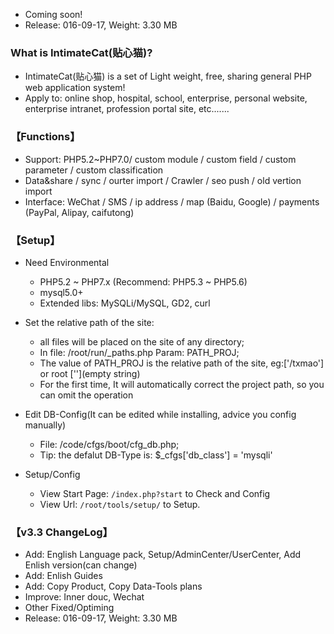 

* Coming soon!
* Release: 016-09-17, Weight: 3.30 MB


### What is IntimateCat(贴心猫)?

* IntimateCat(贴心猫) is a set of Light weight, free, sharing general PHP web application system!
* Apply to: online shop, hospital, school, enterprise, personal website, enterprise intranet, profession portal site, etc.......


### 【Functions】

* Support: PHP5.2~PHP7.0/ custom module / custom field / custom parameter / custom classification
* Data&share / sync / ourter import / Crawler / seo push / old vertion import
* Interface: WeChat / SMS / ip address / map (Baidu, Google) / payments (PayPal, Alipay, caifutong)


### 【Setup】

* Need Environmental
  - PHP5.2 ~ PHP7.x (Recommend: PHP5.3 ~ PHP5.6)
  - mysql5.0+
  - Extended libs: MySQLi/MySQL, GD2, curl

* Set the relative path of the site: 
  - all files will be placed on the site of any directory; 
  - In file: /root/run/_paths.php Param: PATH_PROJ; 
  - The value of PATH_PROJ is the relative path of the site, eg:['/txmao'] or root [''](empty string)
  - For the first time, It will automatically correct the project path, so you can omit the operation

* Edit DB-Config(It can be edited while installing, advice you config manually) 
  - File: /code/cfgs/boot/cfg_db.php; 
  - Tip: the defalut DB-Type is: $_cfgs['db_class'] = 'mysqli'

* Setup/Config 
  - View Start Page: `/index.php?start` to Check and Config
  - View Url: `/root/tools/setup/` to Setup.


### 【v3.3 ChangeLog】

* Add: English Language pack, Setup/AdminCenter/UserCenter, Add Enlish version(can change) 
* Add: Enlish Guides
* Add: Copy Product, Copy Data-Tools plans   
* Improve: Inner douc, Wechat
* Other Fixed/Optiming
* Release: 016-09-17, Weight: 3.30 MB
